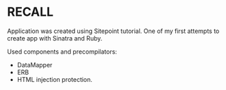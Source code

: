 RECALL
==============
Application was created using Sitepoint tutorial. One of my first attempts to create app with Sinatra and Ruby.

Used components and precompilators:
- DataMapper
- ERB
- HTML injection protection.

